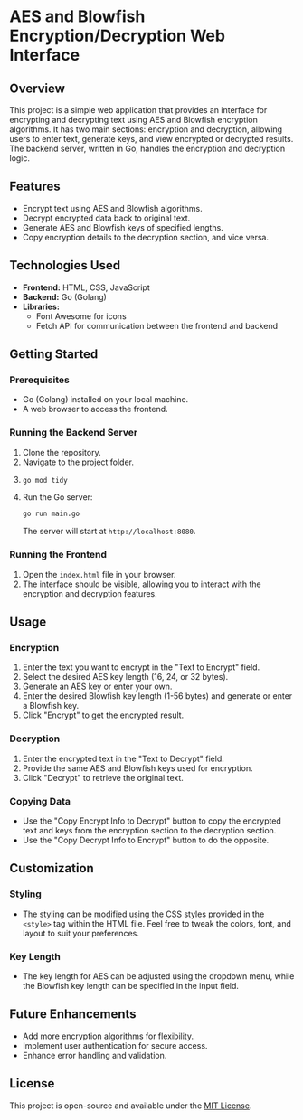 # AES and Blowfish Encryption/Decryption Web Interface

## Overview
This project is a simple web application that provides an interface for encrypting and decrypting text using AES and Blowfish encryption algorithms. It has two main sections: encryption and decryption, allowing users to enter text, generate keys, and view encrypted or decrypted results. The backend server, written in Go, handles the encryption and decryption logic.

## Features
- Encrypt text using AES and Blowfish algorithms.
- Decrypt encrypted data back to original text.
- Generate AES and Blowfish keys of specified lengths.
- Copy encryption details to the decryption section, and vice versa.

## Technologies Used
- **Frontend:** HTML, CSS, JavaScript
- **Backend:** Go (Golang)
- **Libraries:**
  - Font Awesome for icons
  - Fetch API for communication between the frontend and backend

## Getting Started
### Prerequisites
- Go (Golang) installed on your local machine.
- A web browser to access the frontend.

### Running the Backend Server
1. Clone the repository.
2. Navigate to the project folder.
3. 
    ```sh
    go mod tidy
    ```
3. Run the Go server:
   ```sh
   go run main.go
   ```
   The server will start at `http://localhost:8080`.

### Running the Frontend
1. Open the `index.html` file in your browser.
2. The interface should be visible, allowing you to interact with the encryption and decryption features.

## Usage
### Encryption
1. Enter the text you want to encrypt in the "Text to Encrypt" field.
2. Select the desired AES key length (16, 24, or 32 bytes).
3. Generate an AES key or enter your own.
4. Enter the desired Blowfish key length (1-56 bytes) and generate or enter a Blowfish key.
5. Click "Encrypt" to get the encrypted result.

### Decryption
1. Enter the encrypted text in the "Text to Decrypt" field.
2. Provide the same AES and Blowfish keys used for encryption.
3. Click "Decrypt" to retrieve the original text.

### Copying Data
- Use the "Copy Encrypt Info to Decrypt" button to copy the encrypted text and keys from the encryption section to the decryption section.
- Use the "Copy Decrypt Info to Encrypt" button to do the opposite.

## Customization
### Styling
- The styling can be modified using the CSS styles provided in the `<style>` tag within the HTML file. Feel free to tweak the colors, font, and layout to suit your preferences.

### Key Length
- The key length for AES can be adjusted using the dropdown menu, while the Blowfish key length can be specified in the input field.

## Future Enhancements
- Add more encryption algorithms for flexibility.
- Implement user authentication for secure access.
- Enhance error handling and validation.

## License
This project is open-source and available under the [MIT License](LICENSE).

